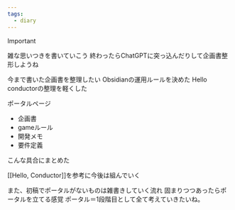 ```yaml
---
tags:
  - diary
---
```

> [!IMPORTANT]
> 雑な思いつきを書いていこう
> 終わったらChatGPTに突っ込んだりして企画書整形しようね

今まで書いた企画書を整理したい
Obsidianの運用ルールを決めた
Hello conductorの整理を軽くした

ポータルページ
- 企画書
- gameルール
- 開発メモ
- 要件定義

こんな具合にまとめた

[[Hello, Conductor]]を参考に今後は組んでいく

また、初稿でポータルがないものは雑書きしていく流れ
固まりつつあったらポータルを立てる感覚
ポータル＝1段階目として全て考えていきたいね。